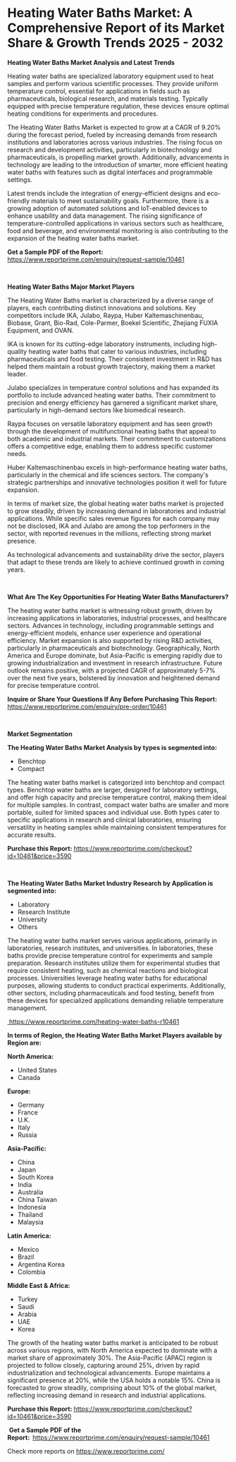 <p><h1>Heating Water Baths Market: A Comprehensive Report of its Market Share & Growth Trends 2025 - 2032</h1></p><p><strong>Heating Water Baths Market Analysis and Latest Trends</strong></p>
<p><p>Heating water baths are specialized laboratory equipment used to heat samples and perform various scientific processes. They provide uniform temperature control, essential for applications in fields such as pharmaceuticals, biological research, and materials testing. Typically equipped with precise temperature regulation, these devices ensure optimal heating conditions for experiments and procedures.</p><p>The Heating Water Baths Market is expected to grow at a CAGR of 9.20% during the forecast period, fueled by increasing demands from research institutions and laboratories across various industries. The rising focus on research and development activities, particularly in biotechnology and pharmaceuticals, is propelling market growth. Additionally, advancements in technology are leading to the introduction of smarter, more efficient heating water baths with features such as digital interfaces and programmable settings.</p><p>Latest trends include the integration of energy-efficient designs and eco-friendly materials to meet sustainability goals. Furthermore, there is a growing adoption of automated solutions and IoT-enabled devices to enhance usability and data management. The rising significance of temperature-controlled applications in various sectors such as healthcare, food and beverage, and environmental monitoring is also contributing to the expansion of the heating water baths market.</p></p>
<p><strong>Get a Sample PDF of the Report:&nbsp;</strong> <a href="https://www.reportprime.com/enquiry/request-sample/10461?utm_campaign=3135&utm_medium=2&utm_source=Github&utm_content=ia&utm_term=20032025&utm_id=heating-water-baths">https://www.reportprime.com/enquiry/request-sample/10461</a></p>
<p>&nbsp;</p>
<p><strong>Heating Water Baths Major Market Players</strong></p>
<p><p>The Heating Water Baths market is characterized by a diverse range of players, each contributing distinct innovations and solutions. Key competitors include IKA, Julabo, Raypa, Huber Kaltemaschinenbau, Biobase, Grant, Bio-Rad, Cole-Parmer, Boekel Scientific, Zhejiang FUXIA Equipment, and OVAN. </p><p>IKA is known for its cutting-edge laboratory instruments, including high-quality heating water baths that cater to various industries, including pharmaceuticals and food testing. Their consistent investment in R&D has helped them maintain a robust growth trajectory, making them a market leader.</p><p>Julabo specializes in temperature control solutions and has expanded its portfolio to include advanced heating water baths. Their commitment to precision and energy efficiency has garnered a significant market share, particularly in high-demand sectors like biomedical research.</p><p>Raypa focuses on versatile laboratory equipment and has seen growth through the development of multifunctional heating baths that appeal to both academic and industrial markets. Their commitment to customizations offers a competitive edge, enabling them to address specific customer needs.</p><p>Huber Kaltemaschinenbau excels in high-performance heating water baths, particularly in the chemical and life sciences sectors. The company's strategic partnerships and innovative technologies position it well for future expansion.</p><p>In terms of market size, the global heating water baths market is projected to grow steadily, driven by increasing demand in laboratories and industrial applications. While specific sales revenue figures for each company may not be disclosed, IKA and Julabo are among the top performers in the sector, with reported revenues in the millions, reflecting strong market presence. </p><p>As technological advancements and sustainability drive the sector, players that adapt to these trends are likely to achieve continued growth in coming years.</p></p>
<p>&nbsp;</p>
<p><strong>What Are The Key Opportunities For Heating Water Baths Manufacturers?</strong></p>
<p><p>The heating water baths market is witnessing robust growth, driven by increasing applications in laboratories, industrial processes, and healthcare sectors. Advances in technology, including programmable settings and energy-efficient models, enhance user experience and operational efficiency. Market expansion is also supported by rising R&D activities, particularly in pharmaceuticals and biotechnology. Geographically, North America and Europe dominate, but Asia-Pacific is emerging rapidly due to growing industrialization and investment in research infrastructure. Future outlook remains positive, with a projected CAGR of approximately 5-7% over the next five years, bolstered by innovation and heightened demand for precise temperature control.</p></p>
<p><strong>Inquire or Share Your Questions If Any Before Purchasing This Report:</strong> <a href="https://www.reportprime.com/enquiry/pre-order/10461?utm_campaign=3135&utm_medium=2&utm_source=Github&utm_content=ia&utm_term=20032025&utm_id=heating-water-baths">https://www.reportprime.com/enquiry/pre-order/10461</a></p>
<p>&nbsp;</p>
<p><strong>Market Segmentation</strong></p>
<p><strong>The Heating Water Baths Market Analysis by types is segmented into:</strong></p>
<p><ul><li>Benchtop</li><li>Compact</li></ul></p>
<p><p>The heating water baths market is categorized into benchtop and compact types. Benchtop water baths are larger, designed for laboratory settings, and offer high capacity and precise temperature control, making them ideal for multiple samples. In contrast, compact water baths are smaller and more portable, suited for limited spaces and individual use. Both types cater to specific applications in research and clinical laboratories, ensuring versatility in heating samples while maintaining consistent temperatures for accurate results.</p></p>
<p><strong>Purchase this Report:&nbsp;</strong><a href="https://www.reportprime.com/checkout?id=10461&price=3590&utm_campaign=3135&utm_medium=2&utm_source=Github&utm_content=ia&utm_term=20032025&utm_id=heating-water-baths">https://www.reportprime.com/checkout?id=10461&price=3590</a></p>
<p>&nbsp;</p>
<p><strong>The Heating Water Baths Market Industry Research by Application is segmented into:</strong></p>
<p><ul><li>Laboratory</li><li>Research Institute</li><li>University</li><li>Others</li></ul></p>
<p><p>The heating water baths market serves various applications, primarily in laboratories, research institutes, and universities. In laboratories, these baths provide precise temperature control for experiments and sample preparation. Research institutes utilize them for experimental studies that require consistent heating, such as chemical reactions and biological processes. Universities leverage heating water baths for educational purposes, allowing students to conduct practical experiments. Additionally, other sectors, including pharmaceuticals and food testing, benefit from these devices for specialized applications demanding reliable temperature management.</p></p>
<p><a href="https://www.reportprime.com/heating-water-baths-r10461?utm_campaign=3135&utm_medium=2&utm_source=Github&utm_content=ia&utm_term=20032025&utm_id=heating-water-baths">&nbsp;https://www.reportprime.com/heating-water-baths-r10461</a></p>
<p><strong>In terms of Region, the Heating Water Baths Market Players available by Region are:</strong></p>
<p>
    <p> <strong> North America: </strong>
        <ul>
            <li>United States</li>
            <li>Canada</li>
        </ul>
        </p> 
    <p> <strong> Europe: </strong>
        <ul>
            <li>Germany</li>
            <li>France</li>
            <li>U.K.</li>
            <li>Italy</li>
            <li>Russia</li>
        </ul>
        </p> 
    <p> <strong> Asia-Pacific: </strong>
        <ul>
            <li>China</li>
            <li>Japan</li>
            <li>South Korea</li>
            <li>India</li>
            <li>Australia</li>
            <li>China Taiwan</li>
            <li>Indonesia</li>
            <li>Thailand</li>
            <li>Malaysia</li>
        </ul>
        </p> 
    <p> <strong> Latin America: </strong>
        <ul>
            <li>Mexico</li>
            <li>Brazil</li>
            <li>Argentina Korea</li>
            <li>Colombia</li>
        </ul>
        </p> 
    <p> <strong> Middle East & Africa: </strong>
        <ul>
            <li>Turkey</li>
            <li>Saudi</li>
            <li>Arabia</li>
            <li>UAE</li>
            <li>Korea</li>
        </ul>
    </p>
    </p>
<p><p>The growth of the heating water baths market is anticipated to be robust across various regions, with North America expected to dominate with a market share of approximately 30%. The Asia-Pacific (APAC) region is projected to follow closely, capturing around 25%, driven by rapid industrialization and technological advancements. Europe maintains a significant presence at 20%, while the USA holds a notable 15%. China is forecasted to grow steadily, comprising about 10% of the global market, reflecting increasing demand in research and industrial applications.</p></p>
<p><strong>Purchase this Report: </strong><a href="https://www.reportprime.com/checkout?id=10461&price=3590&utm_campaign=3135&utm_medium=2&utm_source=Github&utm_content=ia&utm_term=20032025&utm_id=heating-water-baths">https://www.reportprime.com/checkout?id=10461&price=3590</a></p>
<p>&nbsp;<strong>Get a Sample PDF of the Report:&nbsp;&nbsp;</strong><a href="https://www.reportprime.com/enquiry/request-sample/10461?utm_campaign=3135&utm_medium=2&utm_source=Github&utm_content=ia&utm_term=20032025&utm_id=heating-water-baths">https://www.reportprime.com/enquiry/request-sample/10461</a></p>
<p><strong></strong></p>
<p>Check more reports on <a href="https://www.reportprime.com/?utm_campaign=3135&utm_medium=2&utm_source=Github&utm_content=ia&utm_term=20032025&utm_id=heating-water-baths">https://www.reportprime.com/</a></p>
